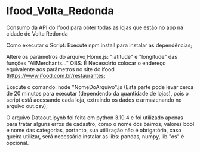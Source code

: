# Ifood_Volta_Redonda
Consumo da API do Ifood para obter todas as lojas que estão no app na cidade de Volta Redonda

Como executar o Script:
Execute npm install para instalar as dependências;

Altere os parâmetros do arquivo Home.js: "latitude" e "longitude" das funções "AllMerchants..."
OBS: É Necessário colocar o endereço equivalente aos parâmetros no site do ifood (https://www.ifood.com.br/restaurantes;

Execute o comando: node "NomeDoArquivo".js (Esta parte pode levar cerca de 20 minutos para executar (dependendo da quantidade de lojas),
pois o script está acessando cada loja, extraindo os dados e armazenando no arquivo out.csv);

O arquivo Dataout.ipynb foi feita em python 3.10.4 e foi utilizado apenas para tratar alguns erros de cadastro, como o nome dos bairros, valores bool e nome das categorias,
portanto, sua utilização não é obrigatória, caso queira utilizar, será necessário instalar as libs: pandas, numpy, lib "os" é opcional.
